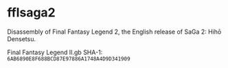 # fflsaga2
Disassembly of Final Fantasy Legend 2, the English release of SaGa 2: Hihō Densetsu.

Final Fantasy Legend II.gb
SHA-1: `6AB6890E8F688BCD87E97886A1748A4D9D341909`
